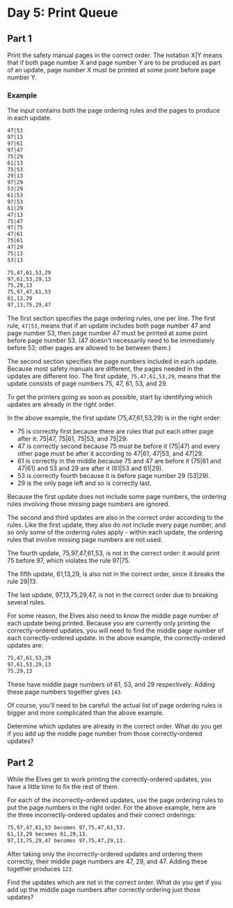 # Day 5: Print Queue

## Part 1

Print the safety manual pages in the correct order.
The notation X|Y means that if both page number X and page number Y are to be produced
as part of an update, page number X must be printed at some point before page number Y.

### Example

The input contains both the page ordering rules and the pages to produce in each update.

```txt
47|53
97|13
97|61
97|47
75|29
61|13
75|53
29|13
97|29
53|29
61|53
97|53
61|29
47|13
75|47
97|75
47|61
75|61
47|29
75|13
53|13

75,47,61,53,29
97,61,53,29,13
75,29,13
75,97,47,61,53
61,13,29
97,13,75,29,47
```

The first section specifies the page ordering rules, one per line.
The first rule, `47|53`, means that if an update includes both page number 47 and
page number 53, then page number 47 must be printed at some point before page
number 53. (47 doesn't necessarily need to be immediately before 53; other pages
 are allowed to be between them.)

The second section specifies the page numbers included in each update. Because most
safety manuals are different, the pages needed in the updates are different too.
The first update, `75,47,61,53,29`, means that the update consists of page
numbers 75, 47, 61, 53, and 29.

To get the printers going as soon as possible, start by identifying which updates
 are already in the right order.

In the above example, the first update (75,47,61,53,29) is in the right order:

- 75 is correctly first because there are rules that put each other page after it: 75|47, 75|61, 75|53, and 75|29.
- 47 is correctly second because 75 must be before it (75|47) and every other page must be after it according to 47|61, 47|53, and 47|29.
- 61 is correctly in the middle because 75 and 47 are before it (75|61 and 47|61) and 53 and 29 are after it (61|53 and 61|29).
- 53 is correctly fourth because it is before page number 29 (53|29).
- 29 is the only page left and so is correctly last.

Because the first update does not include some page numbers, the ordering rules
involving those missing page numbers are ignored.

The second and third updates are also in the correct order according to the rules.
Like the first update, they also do not include every page number, and so only some
of the ordering rules apply - within each update, the ordering rules that involve
missing page numbers are not used.

The fourth update, 75,97,47,61,53, is not in the correct order: it would print 75
before 97, which violates the rule 97|75.

The fifth update, 61,13,29, is also not in the correct order, since it breaks the
rule 29|13.

The last update, 97,13,75,29,47, is not in the correct order due to breaking
several rules.

For some reason, the Elves also need to know the middle page number of each update being printed. Because you are currently only printing the correctly-ordered updates, you will need to find the middle page number of each correctly-ordered update. In the above example, the correctly-ordered updates are:

```txt
75,47,61,53,29  
97,61,53,29,13
75,29,13
```

These have middle page numbers of 61, 53, and 29 respectively. Adding these page numbers together gives `143`.

Of course, you'll need to be careful: the actual list of page ordering rules is bigger and more complicated than the above example.

Determine which updates are already in the correct order. What do you get if you add up the middle page number from those correctly-ordered updates?

## Part 2

While the Elves get to work printing the correctly-ordered updates, you have a little time to fix the rest of them.

For each of the incorrectly-ordered updates, use the page ordering rules to put the page numbers in the right order. For the above example, here are the three incorrectly-ordered updates and their correct orderings:

```txt
75,97,47,61,53 becomes 97,75,47,61,53.
61,13,29 becomes 61,29,13.
97,13,75,29,47 becomes 97,75,47,29,13.
```

After taking only the incorrectly-ordered updates and ordering them correctly, their middle page numbers are 47, 29, and 47. Adding these together produces `123`.

Find the updates which are not in the correct order. What do you get if you add up the middle page numbers after correctly ordering just those updates?
